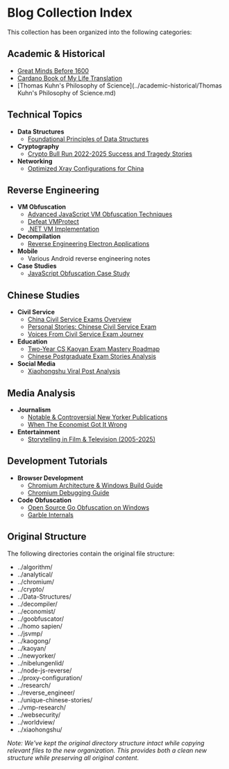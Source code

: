 # Blog Collection Index

This collection has been organized into the following categories:

## Academic & Historical
- [Great Minds Before 1600](../academic-historical/great_mind_before_1600.md)
- [Cardano Book of My Life Translation](../academic-historical/Cardano_Book_of_My_Life_Translation.md)
- [Thomas Kuhn's Philosophy of Science](../academic-historical/Thomas Kuhn's Philosophy of Science.md)

## Technical Topics
- **Data Structures**
  - [Foundational Principles of Data Structures](../technical/data-structures/Foundational_Principles_of_Data_Structures.md)
- **Cryptography**
  - [Crypto Bull Run 2022-2025 Success and Tragedy Stories](../technical/cryptography/Crypto_Bull_Run_2022_2025_Success_and_Tragedy_Stories.md)
- **Networking**
  - [Optimized Xray Configurations for China](../technical/networking/Optimized_Xray_Configurations_for_China.md)

## Reverse Engineering
- **VM Obfuscation**
  - [Advanced JavaScript VM Obfuscation Techniques](../reverse-engineering/vm-obfuscation/Advanced_JavaScript_VM_Obfuscation_Techniques.md)
  - [Defeat VMProtect](../reverse-engineering/vm-obfuscation/defeat-vmp.md)
  - [.NET VM Implementation](../reverse-engineering/vm-obfuscation/dotnet.vm.md)
- **Decompilation**
  - [Reverse Engineering Electron Applications](../reverse-engineering/decompilation/Reverse_Engineering_Electron_Applications.md)
- **Mobile**
  - Various Android reverse engineering notes
- **Case Studies**
  - [JavaScript Obfuscation Case Study](../reverse-engineering/case-studies/stupid_o3.md)

## Chinese Studies
- **Civil Service**
  - [China Civil Service Exams Overview](../chinese-studies/civil-service/China_Civil_Service_Exams_Overview.md)
  - [Personal Stories: Chinese Civil Service Exam](../chinese-studies/civil-service/Personal_Stories_Chinese_Civil_Service_Exam.md)
  - [Voices From Civil Service Exam Journey](../chinese-studies/civil-service/Voices_From_Civil_Service_Exam_Journey.md)
- **Education**
  - [Two-Year CS Kaoyan Exam Mastery Roadmap](../chinese-studies/education/Two_Year_CS_Kaoyan_Exam_Mastery_Roadmap.md)
  - [Chinese Postgraduate Exam Stories Analysis](../chinese-studies/education/Chinese_Postgraduate_Exam_Stories_Analysis.md)
- **Social Media**
  - [Xiaohongshu Viral Post Analysis](../chinese-studies/social-media/Xiaohongshu_Viral_Post_Analysis.md)

## Media Analysis
- **Journalism**
  - [Notable & Controversial New Yorker Publications](../media-analysis/journalism/Notable_Controversial_NewYorker_Publications.md)
  - [When The Economist Got It Wrong](../media-analysis/journalism/When_The_Economist_Got_It_Wrong.md)
- **Entertainment**
  - [Storytelling in Film & Television (2005-2025)](../media-analysis/entertainment/Storytelling_Film_Television_2005_2025_Analysis.md)

## Development Tutorials
- **Browser Development**
  - [Chromium Architecture & Windows Build Guide](../dev-tutorials/browser/Chromium_Architecture_Windows_Build_Guide.md)
  - [Chromium Debugging Guide](../dev-tutorials/browser/debug.md)
- **Code Obfuscation**
  - [Open Source Go Obfuscation on Windows](../dev-tutorials/obfuscation/Open_Source_Go_Obfuscation_Windows.md)
  - [Garble Internals](../dev-tutorials/obfuscation/garble_internals.md)

## Original Structure 
The following directories contain the original file structure:
- ../algorithm/
- ../analytical/
- ../chromium/
- ../crypto/
- ../Data-Structures/
- ../decompiler/
- ../economist/
- ../goobfuscator/
- ../homo sapien/
- ../jsvmp/
- ../kaogong/
- ../kaoyan/
- ../newyorker/
- ../nibelungenlid/
- ../node-js-reverse/
- ../proxy-configuration/
- ../research/
- ../reverse_engineer/
- ../unique-chinese-stories/
- ../vmp-research/
- ../websecurity/
- ../worldview/
- ../xiaohongshu/

*Note: We've kept the original directory structure intact while copying relevant files to the new organization. This provides both a clean new structure while preserving all original content.*